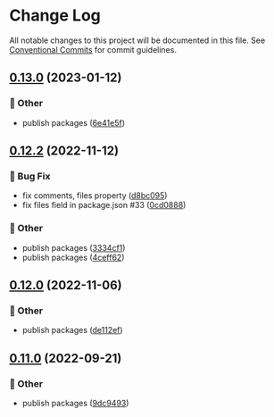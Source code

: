 # Change Log

All notable changes to this project will be documented in this file.
See [Conventional Commits](https://conventionalcommits.org) for commit guidelines.

## [0.13.0](https://github.com/daybrush/ruler/blob/master/packages/preact-ruler/compare/preact-ruler@0.12.2...preact-ruler@0.13.0) (2023-01-12)


### :mega: Other

* publish packages ([6e41e5f](https://github.com/daybrush/ruler/blob/master/packages/preact-ruler/commit/6e41e5f910f84f68b8db80b493a8c683ab755381))



## [0.12.2](https://github.com/daybrush/ruler/blob/master/packages/preact-ruler/compare/preact-ruler@0.12.0...preact-ruler@0.12.2) (2022-11-12)


### :bug: Bug Fix

* fix comments, files property ([d8bc095](https://github.com/daybrush/ruler/blob/master/packages/preact-ruler/commit/d8bc095c5e25e630d720c7b255cf4b42ada6c582))
* fix files field in package.json #33 ([0cd0888](https://github.com/daybrush/ruler/blob/master/packages/preact-ruler/commit/0cd0888f667621af308fa9f3e3f1b51aadac3a29))


### :mega: Other

* publish packages ([3334cf1](https://github.com/daybrush/ruler/blob/master/packages/preact-ruler/commit/3334cf1ad0f2bdd66d4a1a6fc26202f026077671))
* publish packages ([4ceff62](https://github.com/daybrush/ruler/blob/master/packages/preact-ruler/commit/4ceff62e5224779578e61a4e3b0362f6597feecf))



## [0.12.0](https://github.com/daybrush/ruler/blob/master/packages/preact-ruler/compare/preact-ruler@0.11.0...preact-ruler@0.12.0) (2022-11-06)


### :mega: Other

* publish packages ([de112ef](https://github.com/daybrush/ruler/blob/master/packages/preact-ruler/commit/de112ef49f2b4063a0b8e810abff0d646da5c3d1))



## [0.11.0](https://github.com/daybrush/ruler/blob/master/packages/preact-ruler/compare/preact-ruler@0.10.0...preact-ruler@0.11.0) (2022-09-21)


### :mega: Other

* publish packages ([9dc9493](https://github.com/daybrush/ruler/blob/master/packages/preact-ruler/commit/9dc9493020206310eb807d7c6d52e9b683f23723))
